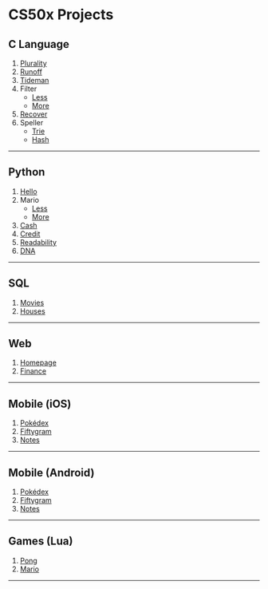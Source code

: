 # CS50x Projects
## C Language
1. [Plurality](https://github.com/careychua/CS50x/tree/clang/plurality)
2. [Runoff](https://github.com/careychua/CS50x/tree/clang/runoff)
3. [Tideman](https://github.com/careychua/CS50x/tree/clang/tideman)
4. Filter
   * [Less](https://github.com/careychua/CS50x/tree/clang/filter/less)
   * [More](https://github.com/careychua/CS50x/tree/clang/filter/more)
5. [Recover](https://github.com/careychua/CS50x/tree/clang/recover)
6. Speller
   * [Trie](https://github.com/careychua/CS50x/tree/clang/speller/trie)
   * [Hash](https://github.com/careychua/CS50x/tree/clang/speller/hash)

---

## Python
1. [Hello](https://github.com/careychua/CS50x/tree/python/hello)
2. Mario
    * [Less](https://github.com/careychua/CS50x/tree/python/mario/less)
    * [More](https://github.com/careychua/CS50x/tree/python/mario/more)
3. [Cash](https://github.com/careychua/CS50x/tree/python/cash)
4. [Credit](https://github.com/careychua/CS50x/tree/python/credit)
5. [Readability](https://github.com/careychua/CS50x/tree/python/readability)
6. [DNA](https://github.com/careychua/CS50x/tree/python/dna)

---

## SQL
1. [Movies](https://github.com/careychua/CS50x/tree/sql/movies)
2. [Houses](https://github.com/careychua/CS50x/tree/sql/houses)

---

## Web
1. [Homepage](https://github.com/careychua/CS50x/tree/web/homepage)
2. [Finance](https://github.com/careychua/CS50x/tree/web/finance)

---

## Mobile (iOS)
1. [Pokédex](https://github.com/careychua/CS50x/tree/mobile/ios/pokedex)
2. [Fiftygram](https://github.com/careychua/CS50x/tree/mobile/ios/fiftygram)
3. [Notes](https://github.com/careychua/CS50x/tree/mobile/ios/notes)

---

## Mobile (Android)
1. [Pokédex](https://github.com/careychua/CS50x/tree/mobile/android/pokedex)
2. [Fiftygram](https://github.com/careychua/CS50x/tree/mobile/android/fiftygram)
3. [Notes](https://github.com/careychua/CS50x/tree/mobile/android/notes)

---

## Games (Lua)
1. [Pong](https://github.com/careychua/CS50x/tree/games/pong)
2. [Mario](https://github.com/careychua/CS50x/tree/games/mario)

---